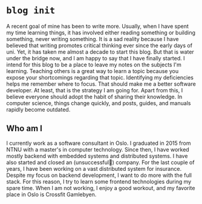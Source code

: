 # `blog init`
A recent goal of mine has been to write more. Usually, when I have spent my time learning things, it has involved either reading something or building something, never writing something. It is a sad reality because I have believed that writing promotes critical thinking ever since the early days of uni. Yet, it has taken me almost a decade to start this blog. But that is water under the bridge now, and I am happy to say that I have finally started. I intend for this blog to be a place to leave my notes on the subjects I'm learning. Teaching others is a great way to learn a topic because you expose your shortcomings regarding that topic. Identifying my deficiencies helps me remember where to focus. That should make me a better software developer. At least, that is the strategy I am going for. Apart from this, I believe everyone should adopt the habit of sharing their knowledge. In computer science, things change quickly, and posts, guides, and manuals rapidly become outdated.

## Who am I
I currently work as a software consultant in Oslo. I graduated in 2015 from NTNU with a master's in computer technology. Since then, I have worked mostly backend with embedded systems and distributed systems. I have also started and closed an (unsuccessful🤫) company. For the last couple of years, I have been working on a vast distributed system for insurance. Despite my focus on backend development, I want to do more with the full stack. For this reason, I try to learn some frontend technologies during my spare time. When I am not working, I enjoy a good workout, and my favorite place in Oslo is Crossfit Gamlebyen.